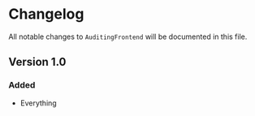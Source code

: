 # Changelog

All notable changes to `AuditingFrontend` will be documented in this file.

## Version 1.0

### Added
- Everything
